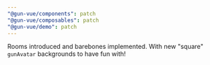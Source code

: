 ```yaml
---
"@gun-vue/components": patch
"@gun-vue/composables": patch
"@gun-vue/demo": patch
---
```


Rooms introduced and barebones implemented. With new "square" `gunAvatar` backgrounds to have fun with!
